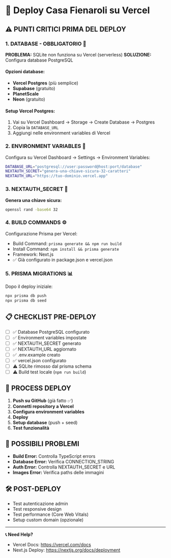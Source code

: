 # 🚀 Deploy Casa Fienaroli su Vercel

## ⚠️ PUNTI CRITICI PRIMA DEL DEPLOY

### 1. **DATABASE - OBBLIGATORIO** 🔴
**PROBLEMA:** SQLite non funziona su Vercel (serverless)
**SOLUZIONE:** Configura database PostgreSQL

#### Opzioni database:
- **Vercel Postgres** (più semplice)
- **Supabase** (gratuito)  
- **PlanetScale** 
- **Neon** (gratuito)

#### Setup Vercel Postgres:
1. Vai su Vercel Dashboard → Storage → Create Database → Postgres
2. Copia la `DATABASE_URL` 
3. Aggiungi nelle environment variables di Vercel

### 2. **ENVIRONMENT VARIABLES** 🔑
Configura su Vercel Dashboard → Settings → Environment Variables:

```bash
DATABASE_URL="postgresql://user:password@host:port/database"
NEXTAUTH_SECRET="genera-una-chiave-sicura-32-caratteri"
NEXTAUTH_URL="https://tuo-dominio.vercel.app"
```

### 3. **NEXTAUTH_SECRET** 🔐
**Genera una chiave sicura:**
```bash
openssl rand -base64 32
```

### 4. **BUILD COMMANDS** ⚙️
Configurazione Prisma per Vercel:
- Build Command: `prisma generate && npm run build`
- Install Command: `npm install && prisma generate`
- Framework: Next.js
- ✅ Già configurato in package.json e vercel.json

### 5. **PRISMA MIGRATIONS** 📊
Dopo il deploy iniziale:
```bash
npx prisma db push
npx prisma db seed
```

## 📋 CHECKLIST PRE-DEPLOY

- [ ] ✅ Database PostgreSQL configurato
- [ ] ✅ Environment variables impostate
- [ ] ✅ NEXTAUTH_SECRET generato
- [ ] ✅ NEXTAUTH_URL aggiornato
- [ ] ✅ .env.example creato
- [ ] ✅ vercel.json configurato
- [ ] ⚠️  SQLite rimosso dal prisma schema
- [ ] ⚠️  Build test locale (`npm run build`)

## 🔄 PROCESS DEPLOY

1. **Push su GitHub** (già fatto ✅)
2. **Connetti repository a Vercel**
3. **Configura environment variables**
4. **Deploy**
5. **Setup database** (push + seed)
6. **Test funzionalità**

## 🐛 POSSIBILI PROBLEMI

- **Build Error:** Controlla TypeScript errors
- **Database Error:** Verifica CONNECTION_STRING
- **Auth Error:** Controlla NEXTAUTH_SECRET e URL
- **Images Error:** Verifica paths delle immagini

## 🛠️ POST-DEPLOY

- Test autenticazione admin
- Test responsive design  
- Test performance (Core Web Vitals)
- Setup custom domain (opzionale)

---

**📞 Need Help?** 
- Vercel Docs: https://vercel.com/docs
- Next.js Deploy: https://nextjs.org/docs/deployment